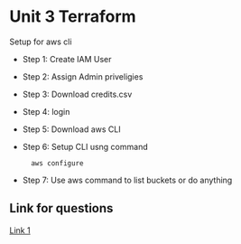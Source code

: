 # Unit 3 Terraform

Setup for aws cli

* Step 1: Create IAM User
* Step 2: Assign Admin priveligies
* Step 3: Download credits.csv
* Step 4: login
* Step 5: Download aws CLI
* Step 6: Setup CLI usng command

        aws configure

* Step 7: Use aws command to list buckets or do anything

## Link for questions

[Link 1](https://developer.hashicorp.com/terraform/tutorials/certification/associate-questions)
